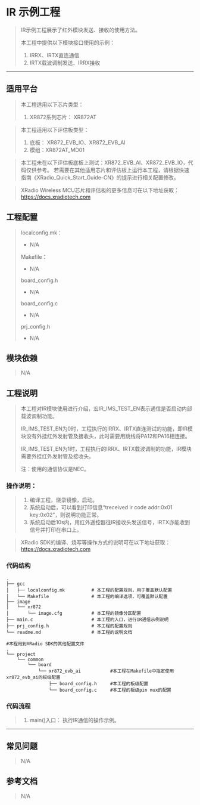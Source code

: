 # IR 示例工程

> IR示例工程展示了红外模块发送、接收的使用方法。
>
> 本工程中提供以下模块接口使用的示例：
>
> 1. IRRX、IRTX直连通信
> 2. IRTX载波调制发送、IRRX接收

---

## 适用平台

> 本工程适用以下芯片类型：
>
> 1. XR872系列芯片： XR872AT

> 本工程适用以下评估板类型：
> 1. 底板： XR872_EVB_IO、XR872_EVB_AI
> 2. 模组：XR872AT_MD01

> 本工程未在以下评估板底板上测试：XR872_EVB_AI、XR872_EVB_IO，代码仅供参考。
> 若需要在其他适用芯片和评估板上运行本工程，请根据快速指南《XRadio_Quick_Start_Guide-CN》的提示进行相关配置修改。

> XRadio Wireless MCU芯片和评估板的更多信息可在以下地址获取：
> https://docs.xradiotech.com

## 工程配置

> localconfig.mk：
>
> - N/A
>
> Makefile：
>
> - N/A
>
> board_config.h
>
> - N/A
>
> board_config.c
>
> - N/A
>
> prj_config.h
>
> - N/A

## 模块依赖

> N/A

## 工程说明

> 本工程对IR模块使用进行介绍，宏IR_IMS_TEST_EN表示通信是否启动内部载波调制功能。
>
> IR_IMS_TEST_EN为0时，工程执行的IRRX、IRTX直连测试的功能，即IR模块没有外挂红外发射管及接收头，此时需要用跳线将PA12和PA16相连接。
>
> IR_IMS_TEST_EN为1时，工程执行的IRRX、IRTX载波调制的功能，IR模块需要外挂红外发射管及接收头。
>
> 注：使用的通信协议是NEC。

### 操作说明：

> 1. 编译工程，烧录镜像，启动。
> 3. 系统启动后，可以看到打印信息“treceived ir code addr:0x01 key:0x02”，则说明功能正常。
> 3. 系统启动后10s内，用红外遥控器往IR接收头发送信号，IRTX亦能收到信号并打印在串口上。

> XRadio SDK的编译、烧写等操作方式的说明可在以下地址获取：
> https://docs.xradiotech.com

### 代码结构
```
.
├── gcc
│   ├── localconfig.mk          # 本工程的配置规则，用于覆盖默认配置
│   └── Makefile                # 本工程的编译选项，可覆盖默认配置
├── image
│   └── xr872
│       └── image.cfg           # 本工程的镜像分区配置
├── main.c                      # 本工程的入口，进行IR通信示例说明
├── prj_config.h                # 本工程的配置规则
└── readme.md                   # 本工程的说明文档

#本程用到XRadio SDK的其他配置文件
.
└── project
    └── common
        └── board
            └── xr872_evb_ai           #本工程在Makefile中指定使用xr872_evb_ai的板级配置
                ├── board_config.h     #本工程的板级配置
                └── board_config.c     #本工程的板级pin mux的配置
```
### 代码流程

> 1. main()入口： 执行IR通信的操作示例。
> 

---

## 常见问题

> N/A

## 参考文档

> N/A
